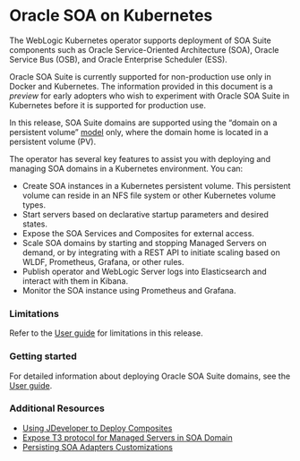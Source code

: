 # Oracle SOA on Kubernetes

The WebLogic Kubernetes operator supports deployment of SOA Suite components such as Oracle Service-Oriented Architecture (SOA), Oracle Service Bus (OSB), and Oracle Enterprise Scheduler (ESS).

Oracle SOA Suite is currently supported for non-production use only in Docker and Kubernetes.  The information provided
in this document is a *preview* for early adopters who wish to experiment with Oracle SOA Suite in Kubernetes before
it is supported for production use.

In this release, SOA Suite domains are supported using the “domain on a persistent volume”
[model](https://oracle.github.io/weblogic-kubernetes-operator/userguide/managing-domains/choosing-a-model/) only, where the domain home is located in a persistent volume (PV).

The operator has several key features to assist you with deploying and managing SOA domains in a Kubernetes
environment. You can:

* Create SOA instances in a Kubernetes persistent volume. This persistent volume can reside in an NFS file system or other Kubernetes volume types.
* Start servers based on declarative startup parameters and desired states.
* Expose the SOA Services and Composites for external access.
* Scale SOA domains by starting and stopping Managed Servers on demand, or by integrating with a REST API to initiate scaling based on WLDF, Prometheus, Grafana, or other rules.
* Publish operator and WebLogic Server logs into Elasticsearch and interact with them in Kibana.
* Monitor the SOA instance using Prometheus and Grafana.

### Limitations

Refer to the [User guide](https://oracle.github.io/weblogic-kubernetes-operator/userguide/managing-fmw-domains/soa-suite/#limitations) for limitations in this release.

### Getting started

For detailed information about deploying Oracle SOA Suite domains, see the [User guide](https://oracle.github.io/weblogic-kubernetes-operator/userguide/managing-fmw-domains/soa-suite/).

### Additional Resources

* [Using JDeveloper to Deploy Composites](https://blogs.oracle.com/integration/deploying-soa-composites-from-oracle-jdeveloper-to-oracle-soa-in-weblogic-kubernetes-operator-environment)
* [Expose T3 protocol for Managed Servers in SOA Domain](https://blogs.oracle.com/integration/expose-t3-protocol-for-managed-servers-in-soa-domain-on-kubernetes) 
* [Persisting SOA Adapters Customizations](https://blogs.oracle.com/integration/persisting-soa-adapters-customizations)

